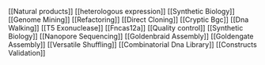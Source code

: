 [[Natural products]]
[[heterologous expression]]
[[Synthetic Biology]]
[[Genome Mining]]
[[Refactoring]]
[[Direct Cloning]]
[[Cryptic Bgc]]
[[Dna Walking]]
[[T5 Exonuclease]]
[[Fncas12a]]
[[Quality control]]
[[Synthetic Biology]]
[[Nanopore Sequencing]]
[[Goldenbraid Assembly]]
[[Goldengate Assembly]]
[[Versatile Shuffling]]
[[Combinatorial Dna Library]]
[[Constructs Validation]]
